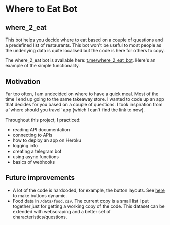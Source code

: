 # Where to Eat Bot
## where_2_eat
This bot helps you decide where to eat based on a couple of questions and a predefined list of restaurants. This bot won't be useful to most people as the underlying data is quite localised but the code is here for others to copy.

The where_2_eat bot is available here: [t.me/where_2_eat_bot](https://t.me/where_2_eat_bot). Here's an example of the simple functionality.


## Motivation
Far too often, I am undecided on where to have a quick meal. Most of the time I end up going to the same takeaway store. I wanted to code up an app that decides for you based on a couple of questions. I took inspiration from a 'where should you travel' app (which I can't find the link to now). 

Throughout this project, I practiced:
- reading API documentation
- connecting to APIs
- how to deploy an app on Heroku
- logging info
- creating a telegram bot
- using async functions
- basics of webhooks


## Future improvements
- A lot of the code is hardcoded, for example, the button layouts. See [here](https://github.com/python-telegram-bot/v13.x-wiki/wiki/Code-snippets#build-a-menu-with-buttons) to make buttons dynamic.
- Food data in `/data/food.csv`. The current copy is a small list I put together just for getting a working copy of the code. This dataset can be extended with webscraping and a better set of characteristics/questions.